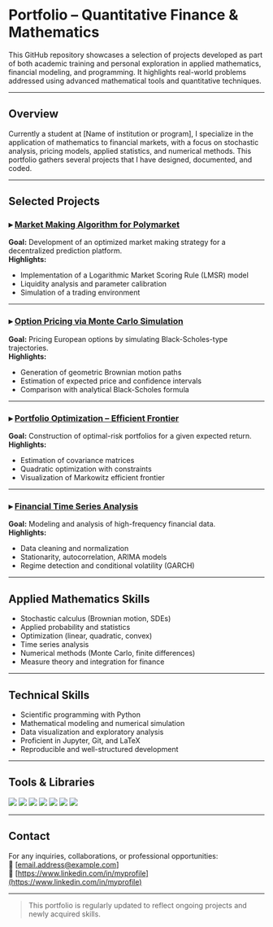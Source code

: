 # Portfolio – Quantitative Finance & Mathematics

This GitHub repository showcases a selection of projects developed as part of both academic training and personal exploration in applied mathematics, financial modeling, and programming. It highlights real-world problems addressed using advanced mathematical tools and quantitative techniques.

---

## Overview

Currently a student at [Name of institution or program], I specialize in the application of mathematics to financial markets, with a focus on stochastic analysis, pricing models, applied statistics, and numerical methods. This portfolio gathers several projects that I have designed, documented, and coded.

---

## Selected Projects

### ▸ [Market Making Algorithm for Polymarket](https://github.com/myprofile/market-making-polymarket)  
**Goal:** Development of an optimized market making strategy for a decentralized prediction platform.  
**Highlights:**
- Implementation of a Logarithmic Market Scoring Rule (LMSR) model  
- Liquidity analysis and parameter calibration  
- Simulation of a trading environment

---

### ▸ [Option Pricing via Monte Carlo Simulation](https://github.com/myprofile/option-pricing-montecarlo)  
**Goal:** Pricing European options by simulating Black-Scholes-type trajectories.  
**Highlights:**
- Generation of geometric Brownian motion paths  
- Estimation of expected price and confidence intervals  
- Comparison with analytical Black-Scholes formula

---

### ▸ [Portfolio Optimization – Efficient Frontier](https://github.com/myprofile/portfolio-optimization)  
**Goal:** Construction of optimal-risk portfolios for a given expected return.  
**Highlights:**
- Estimation of covariance matrices  
- Quadratic optimization with constraints  
- Visualization of Markowitz efficient frontier

---

### ▸ [Financial Time Series Analysis](https://github.com/myprofile/time-series-analysis)  
**Goal:** Modeling and analysis of high-frequency financial data.  
**Highlights:**
- Data cleaning and normalization  
- Stationarity, autocorrelation, ARIMA models  
- Regime detection and conditional volatility (GARCH)

---

## Applied Mathematics Skills

- Stochastic calculus (Brownian motion, SDEs)  
- Applied probability and statistics  
- Optimization (linear, quadratic, convex)  
- Time series analysis  
- Numerical methods (Monte Carlo, finite differences)  
- Measure theory and integration for finance

---

## Technical Skills

- Scientific programming with Python  
- Mathematical modeling and numerical simulation  
- Data visualization and exploratory analysis  
- Proficient in Jupyter, Git, and LaTeX  
- Reproducible and well-structured development

---

## Tools & Libraries

<p align="left">
  <img src="https://img.shields.io/badge/-Python-3776AB?logo=python&logoColor=white&style=flat-square" />
  <img src="https://img.shields.io/badge/-NumPy-013243?logo=numpy&logoColor=white&style=flat-square" />
  <img src="https://img.shields.io/badge/-Pandas-150458?logo=pandas&logoColor=white&style=flat-square" />
  <img src="https://img.shields.io/badge/-Matplotlib-11557C?logo=matplotlib&logoColor=white&style=flat-square" />
  <img src="https://img.shields.io/badge/-Scikit--Learn-F7931E?logo=scikit-learn&logoColor=white&style=flat-square" />
  <img src="https://img.shields.io/badge/-Jupyter-F37626?logo=jupyter&logoColor=white&style=flat-square" />
  <img src="https://img.shields.io/badge/-LaTeX-008080?logo=latex&logoColor=white&style=flat-square" />
</p>

---

## Contact

For any inquiries, collaborations, or professional opportunities:  
📧 [email.address@example.com]  
🔗 [https://www.linkedin.com/in/myprofile](https://www.linkedin.com/in/myprofile)

---

> This portfolio is regularly updated to reflect ongoing projects and newly acquired skills.

